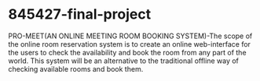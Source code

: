 # 845427-final-project
PRO-MEET(AN ONLINE MEETING ROOM BOOKING SYSTEM)-The scope of the online room reservation system is to create an online web-interface for the users to check the availability and book the room from any part of the world. This system will be an alternative to the traditional offline way of checking available rooms and book them.
